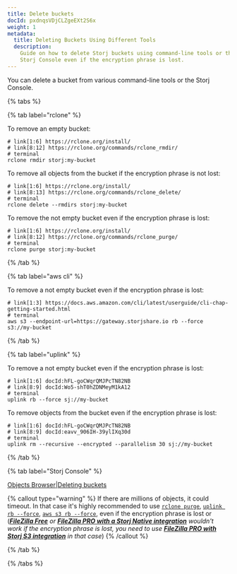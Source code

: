 ```yaml
---
title: Delete buckets
docId: pxdnqsVDjCLZgeEXt2S6x
weight: 1
metadata:
  title: Deleting Buckets Using Different Tools
  description:
    Guide on how to delete Storj buckets using command-line tools or the
    Storj Console even if the encryption phrase is lost.
---
```


You can delete a bucket from various command-line tools or the Storj Console.

{% tabs %}

{% tab label="rclone" %}

To remove an empty bucket:

```shell {% title="rclone" %}
# link[1:6] https://rclone.org/install/
# link[8:12] https://rclone.org/commands/rclone_rmdir/
# terminal
rclone rmdir storj:my-bucket
```

To remove all objects from the bucket if the encryption phrase is not lost:

```shell {% title="rclone" %}
# link[1:6] https://rclone.org/install/
# link[8:13] https://rclone.org/commands/rclone_delete/
# terminal
rclone delete --rmdirs storj:my-bucket
```

To remove the not empty bucket even if the encryption phrase is lost:

```shell {% title="rclone" %}
# link[1:6] https://rclone.org/install/
# link[8:12] https://rclone.org/commands/rclone_purge/
# terminal
rclone purge storj:my-bucket
```

{% /tab %}

{% tab label="aws cli" %}

To remove a not empty bucket even if the encryption phrase is lost:

```shell {% title="aws cli" %}
# link[1:3] https://docs.aws.amazon.com/cli/latest/userguide/cli-chap-getting-started.html
# terminal
aws s3 --endpoint-url=https://gateway.storjshare.io rb --force s3://my-bucket
```

{% /tab %}

{% tab label="uplink" %}

To remove a not empty bucket even if the encryption phrase is lost:

```shell {% title="uplink" %}
# link[1:6] docId:hFL-goCWqrQMJPcTN82NB
# link[8:9] docId:Wo5-shT0hZDNMeyM1kA12
# terminal
uplink rb --force sj://my-bucket
```

To remove objects from the bucket even if the encryption phrase is lost:

```shell {% title="uplink" %}
# link[1:6] docId:hFL-goCWqrQMJPcTN82NB
# link[8:9] docId:eavv_906IH-39ylIXq30d
# terminal
uplink rm --recursive --encrypted --parallelism 30 sj://my-bucket
```


{% /tab %}

{% tab label="Storj Console" %}

[Objects Browser|Deleting buckets](docId:4oDAezF-FcfPr0WPl7knd#deleting-buckets)

{% callout type="warning"  %}
If there are millions of objects, it could timeout. In that case it's highly recommended to use [`rclone purge`](https://rclone.org/commands/rclone_purge/),
[`uplink rb --force`](docId:Wo5-shT0hZDNMeyM1kA12), [`aws s3 rb --force`](https://docs.aws.amazon.com/cli/latest/userguide/cli-chap-getting-started.html),
[](docId:QQGzEDU8o-IodQWmr7xP3) even if the encryption phrase is lost or [](docId:3Vj_5zZ99c4mTMRhQjGFM) (_[**FileZilla Free**](docId:OkJongWeLGhPy4KKz34W4) or [**FileZilla PRO with a Storj Native integration**](docId:APk9353kCNcg5PKRPQ06u#storj-file-zilla-pro-via-native-uplink) wouldn't work if the encryption phrase is lost, you need to use [**FileZilla PRO with Storj S3 integration**](docId:APk9353kCNcg5PKRPQ06u#storj-file-zilla-pro-via-gateway-mt) in that case_)
{% /callout %}

{% /tab %}

{% /tabs %}
